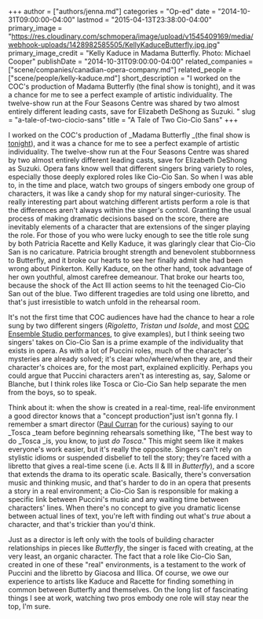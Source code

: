 +++
author = ["authors/jenna.md"]
categories = "Op-ed"
date = "2014-10-31T09:00:00-04:00"
lastmod = "2015-04-13T23:38:00-04:00"
primary_image = "https://res.cloudinary.com/schmopera/image/upload/v1545409169/media/webhook-uploads/1428982585505/KellyKaduceButterfly.jpg.jpg"
primary_image_credit = "Kelly Kaduce in Madama Butterfly. Photo: Michael Cooper"
publishDate = "2014-10-31T09:00:00-04:00"
related_companies = ["scene/companies/canadian-opera-company.md"]
related_people = ["scene/people/kelly-kaduce.md"]
short_description = "I worked on the COC&#039;s production of Madama Butterfly (the final show is tonight), and it was a chance for me to see a perfect example of artistic individuality. The twelve-show run at the Four Seasons Centre was shared by two almost entirely different leading casts, save for Elizabeth DeShong as Suzuki. "
slug = "a-tale-of-two-ciocio-sans"
title = "A Tale of Two Cio-Cio Sans"
+++

I worked on the COC's production of _Madama Butterfly _(the final show is [tonight](http://www.coc.ca/PerformancesAndTickets/1415Season/MadamaButterfly.aspx)), and it was a chance for me to see a perfect example of artistic individuality. The twelve-show run at the Four Seasons Centre was shared by two almost entirely different leading casts, save for Elizabeth DeShong as Suzuki. Opera fans know well that different singers bring variety to roles, especially those deeply explored roles like Cio-Cio San. So when I was able to, in the time and place, watch two groups of singers embody one group of characters, it was like a candy shop for my natural singer-curiosity.
The really interesting part about watching different artists perform a role is that the differences aren't always within the singer's control. Granting the usual process of making dramatic decisions based on the score, there are inevitably elements of a character that are extensions of the singer playing the role. For those of you who were lucky enough to see the title role sung by both Patricia Racette and Kelly Kaduce, it was glaringly clear that Cio-Cio San is no caricature. Patricia brought strength and benevolent stubbornness to Butterfly, and it broke our hearts to see her finally admit she had been wrong about Pinkerton. Kelly Kaduce, on the other hand, took advantage of her own youthful, almost carefree demeanour. That broke our hearts too, because the shock of the Act III action seems to hit the teenaged Cio-Cio San out of the blue. Two different tragedies are told using one libretto, and that's just irresistible to watch unfold in the rehearsal room.

It's not the first time that COC audiences have had the chance to hear a role sung by two different singers (_Rigoletto_, _Tristan und Isolde_, and most [COC Ensemble Studio performances](http://www.coc.ca/PerformancesAndTickets/1415Season/BarberOfSeville/EnsembleStudioPerformance.aspx), to give examples), but I think seeing two singers' takes on Cio-Cio San is a prime example of the individuality that exists in opera. As with a lot of Puccini roles, much of the character's mysteries are already solved; it's clear who/where/when they are, and their character's choices are, for the most part, explained explicitly. Perhaps you could argue that Puccini characters aren't as interesting as, say, Salome or Blanche, but I think roles like Tosca or Cio-Cio San help separate the men from the boys, so to speak.

Think about it: when the show is created in a real-time, real-life environment a good director knows that a "concept production"just isn't gonna fly. I remember a smart director ([Paul Curran](http://www.paulcurrandirector.com/) for the curious) saying to our _Tosca _team before beginning rehearsals something like, "The best way to do _Tosca _is, you know, to just _do Tosca_." This might seem like it makes everyone's work easier, but it's really the opposite. Singers can't rely on stylistic idioms or suspended disbelief to tell the story; they're faced with a libretto that gives a real-time scene (i.e. Acts II & III in _Butterfly_), and a score that extends the drama to its operatic scale. Basically, there's conversation music and thinking music, and that's harder to do in an opera that presents a story in a real environment; a Cio-Cio San is responsible for making a specific link between Puccini's music and any waiting time between characters' lines. When there's no concept to give you dramatic license between actual lines of text, you're left with finding out what's _true_ about a character, and that's trickier than you'd think.

Just as a director is left only with the tools of building character relationships in pieces like _Butterfly_, the singer is faced with creating, at the very least, an organic character. The fact that a role like Cio-Cio San, created in one of these "real" environments, is a testament to the work of Puccini and the libretto by Giacosa and Illica. Of course, we owe our experience to artists like Kaduce and Racette for finding something in common between Butterfly and themselves. On the long list of fascinating things I see at work, watching two pros embody one role will stay near the top, I'm sure.

